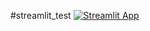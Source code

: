 #streamlit_test
[![Streamlit App](https://static.streamlit.io/badges/streamlit_badge_black_white.svg)](https://share.streamlit.io/yingzisama/streamlit_test/main/demo.py)
